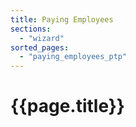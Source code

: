 ```yaml
---
title: Paying Employees
sections:
  - "wizard"
sorted_pages:
  - "paying_employees_ptp"
---
```

# {{page.title}}
